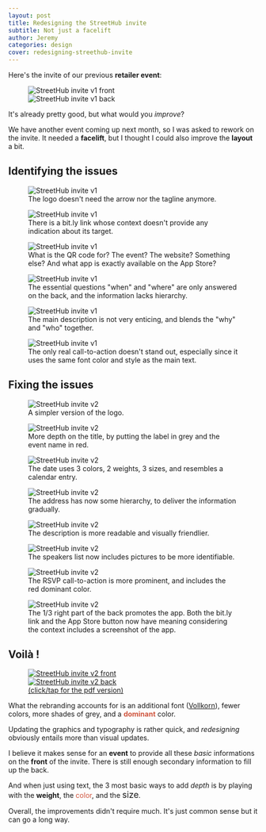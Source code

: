 ```yaml
---
layout: post
title: Redesigning the StreetHub invite
subtitle: Not just a facelift
author: Jeremy
categories: design
cover: redesigning-streethub-invite
---
```


Here's the invite of our previous <strong>retailer event</strong>:

<figure>
  <img alt="StreetHub invite v1 front" src="/images/invite-v1-front.png">
  <br>
  <img alt="StreetHub invite v1 back" src="/images/invite-v1-back.png">
</figure>

It's already pretty good, but what would you <em>improve</em>?

We have another event coming up next month, so I was asked to rework on the invite. It needed a <strong>facelift</strong>, but I thought I could also improve the <strong>layout</strong> a bit.

## Identifying the issues

<figure>
  <img alt="StreetHub invite v1" src="/images/invite-v1-1.png">
  <figcaption>The logo doesn't need the arrow nor the tagline anymore.</figcaption>
</figure>

<figure>
  <img alt="StreetHub invite v1" src="/images/invite-v1-2.png">
  <figcaption>There is a bit.ly link whose context doesn't provide any indication about its target.</figcaption>
</figure>

<figure>
  <img alt="StreetHub invite v1" src="/images/invite-v1-3.png">
  <figcaption>What is the QR code for? The event? The website? Something else? And what app is exactly available on the App Store?</figcaption>
</figure>

<figure>
  <img alt="StreetHub invite v1" src="/images/invite-v1-4.png">
  <figcaption>The essential questions "when" and "where" are only answered on the back, and the information lacks hierarchy.</figcaption>
</figure>

<figure>
  <img alt="StreetHub invite v1" src="/images/invite-v1-5.png">
  <figcaption>The main description is not very enticing, and blends the "why" and "who" together.</figcaption>
</figure>

<figure>
  <img alt="StreetHub invite v1" src="/images/invite-v1-6.png">
  <figcaption>The only real call-to-action doesn't stand out, especially since it uses the same font color and style as the main text.</figcaption>
</figure>

## Fixing the issues

<figure>
  <img alt="StreetHub invite v2" src="/images/invite-v2-1.png">
  <figcaption>A simpler version of the logo.</figcaption>
</figure>

<figure>
  <img alt="StreetHub invite v2" src="/images/invite-v2-2.png">
  <figcaption>More depth on the title, by putting the label in grey and the event name in red.</figcaption>
</figure>

<figure>
  <img alt="StreetHub invite v2" src="/images/invite-v2-3.png">
  <figcaption>The date uses 3 colors, 2 weights, 3 sizes, and resembles a calendar entry.</figcaption>
</figure>

<figure>
  <img alt="StreetHub invite v2" src="/images/invite-v2-4.png">
  <figcaption>The address has now some hierarchy, to deliver the information gradually.</figcaption>
</figure>

<figure>
  <img alt="StreetHub invite v2" src="/images/invite-v2-5.png">
  <figcaption>The description is more readable and visually friendlier.</figcaption>
</figure>

<figure>
  <img alt="StreetHub invite v2" src="/images/invite-v2-6.png">
  <figcaption>The speakers list now includes pictures to be more identifiable.</figcaption>
</figure>

<figure>
  <img alt="StreetHub invite v2" src="/images/invite-v2-7.png">
  <figcaption>The RSVP call-to-action is more prominent, and includes the red dominant color.</figcaption>
</figure>

<figure>
  <img alt="StreetHub invite v2" src="/images/invite-v2-8.png">
  <figcaption>The 1/3 right part of the back promotes the app. Both the bit.ly link and the App Store button now have meaning considering the context includes a screenshot of the app.</figcaption>
</figure>

## Voilà !

<figure>
  <a href="/assets/streethub-retail-meet-up.pdf">
    <img alt="StreetHub invite v2 front" src="/images/invite-v2-front.png">
    <br>
    <img alt="StreetHub invite v2 back" src="/images/invite-v2-back.png">
    <figcaption>(click/tap for the pdf version)</figcaption>
  </a>
</figure>

<p>
  What the rebranding accounts for is an additional font (<a href="http://www.google.com/fonts/specimen/Vollkorn">Vollkorn</a>), fewer colors, more shades of grey, and a <strong style="color: #cf553e;">dominant</strong> color.
</p>

Updating the graphics and typography is rather quick, and *redesigning* obviously entails more than visual updates.

I believe it makes sense for an **event** to provide all these *basic* informations on the **front** of the invite. There is still enough secondary information to fill up the back.

<p>
  And when just using text, the 3 most basic ways to add <em>depth</em> is by playing with the <span style="font-weight: bold;">weight</span>, the <span style="color: #cf553e;">color</span>, and the <span style="font-size: 1.25em;">size</span>.
</p>

Overall, the improvements didn't require much. It's just common sense but it can go a long way.